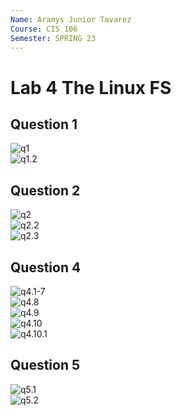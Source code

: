 ```yaml
---
Name: Aramys Junior Tavarez
Course: CIS 106
Semester: SPRING 23
---
```


# Lab 4  The Linux FS

## Question 1
![q1](lab4.1.png)<br>
![q1.2](la4.1.2.png)<br>

## Question 2
![q2](lab4.2.1.png)<br>
![q2.2](lab4.2.2.png.png)<br>
![q2.3](lab4.2.3.png)<br>

## Question 4
![q4.1-7](lab4.4.1-7.png)<br>
![q4.8](lab4.4.8.png)<br>
![q4.9](lab4.4.9.png)<br>
![q4.10](lab4.4.10.png)<br>
![q4.10.1](lab4.4.10.1.png)<br>

## Question 5
![q5.1](lab4.5.1.png)<br>
![q5.2](lab4.5.2.png)<br>
